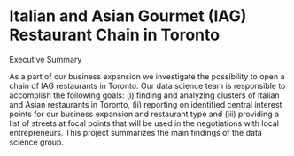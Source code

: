 # Italian and Asian Gourmet (IAG) Restaurant Chain in Toronto

Executive Summary 

As a part of our business expansion we investigate the possibility to open a chain of IAG restaurants in Toronto. Our data science team is responsible to accomplish the following goals: (i) finding and analyzing clusters of Italian and Asian restaurants in Toronto, (ii) reporting on identified central interest points for our business expansion and restaurant type and (iii) providing a list of streets at focal points that will be used in the negotiations with local entrepreneurs. This project summarizes the main findings of the data science group.
